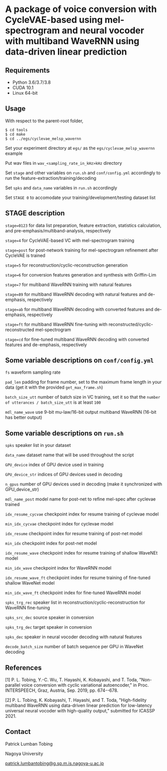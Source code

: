 # A package of voice conversion with CycleVAE-based using mel-spectrogram and neural vocoder with multiband WaveRNN using data-driven linear prediction


## Requirements

* Python 3.6/3.7/3.8
* CUDA 10.1
* Linux 64-bit


## Usage

With respect to the parent-root folder,

```
$ cd tools
$ cd make
$ cd ../egs/cyclevae_melsp_wavernn
```

Set your experiment directory at `egs/` as the `egs/cyclevae_melsp_wavernn` example

Put wav files in `wav_<sampling_rate_in_kHz>kHz` directory

Set `stage` and other variables on `run.sh` and `conf/config.yml` accordingly to run the feature-extraction/training/decoding

Set `spks` and `data_name` variables in `run.sh` accordingly

Set `STAGE 0` to accomodate your training/development/testing dataset list


## STAGE description

`stage=0123` for data list preparation, feature extraction, statistics calculation, and pre-emphasis/multiband-analysis, respectively

`stage=4` for CycleVAE-based VC with mel-spectrogram training

`stage=post` for post-network training for mel-spectrogram refinement after CycleVAE is trained

`stage=5` for reconstruction/cyclic-reconstruction generation

`stage=6` for conversion features generation and synthesis with Griffin-Lim

`stage=7` for multiband WaveRNN training with natural features

`stage=89` for multiband WaveRNN decoding with natural features and de-emphasis, respectively

`stage=ab` for multiband WaveRNN decoding with converted features and de-emphasis, respectively

`stage=ft` for multiband WaveRNN fine-tuning with reconstructed/cyclic-reconstructed mel-spectrogram

`stage=cd` for fine-tuned multiband WaveRNN decoding with converted features and de-emphasis, respectively


## Some variable descriptions on `conf/config.yml`

`fs` waveform sampling rate

`pad_len` padding for frame number, set to the maximum frame length in your data (get it with the provided `get_max_frame.sh`)

`batch_size_utt` number of batch size in VC training, set it so that the `number of utterances / batch_size_utt` is at least `100`

`mdl_name_wave` use 9-bit mu-law/16-bit output multiband WaveRNN (16-bit has better output)


## Some variable descriptions on `run.sh`

`spks` speaker list in your dataset

`data_name` dataset name that will be used throughout the script

`GPU_device` index of GPU device used in training

`GPU_device_str` indices of GPU devices used in decoding

`n_gpus` number of GPU devices used in decoding (make it synchronized with GPU_device_str)

`mdl_name_post` model name for post-net to refine mel-spec after cyclevae trained

`idx_resume_cycvae` checkpoint index for resume training of cyclevae model

`min_idx_cycvae` checkpoint index for cyclevae model

`idx_resume` checkpoint index for resume training of post-net model

`min_idx` checkpoint index for post-net model

`idx_resume_wave` checkpoint index for resume training of shallow WaveNEt model

`min_idx_wave` checkpoint index for WaveRNN model

`idx_resume_wave_ft` checkpoint index for resume training of fine-tuned shallow WaveNet model

`min_idx_wave_ft` checkpoint index for fine-tuned WaveRNN model

`spks_trg_rec` speaker list in reconstruction/cyclic-reconstruction for WaveRNN fine-tuning

`spks_src_dec` source speaker in conversion

`spks_trg_dec` target speaker in conversion

`spks_dec` speaker in neural vocoder decoding with natural features

`decode_batch_size` number of batch sequence per GPU in WaveNet decoding


## References

[1] P. L. Tobing, Y.-C. Wu, T. Hayashi, K. Kobayashi, and T. Toda, "Non-parallel voice conversion with cyclic variational autoencoder," in Proc. INTERSPEECH, Graz, Austria, Sep. 2019, pp. 674--678.

[2] P. L. Tobing, K. Kobayashi, T. Hayashi, and T. Toda, "High-fidelity multiband WaveRNN using data-driven linear prediction for low-latency universal neural vocoder with high-quality output," submitted for ICASSP 2021.


## Contact


Patrick Lumban Tobing

Nagoya University

patrick.lumbantobing@g.sp.m.is.nagoya-u.ac.jp
